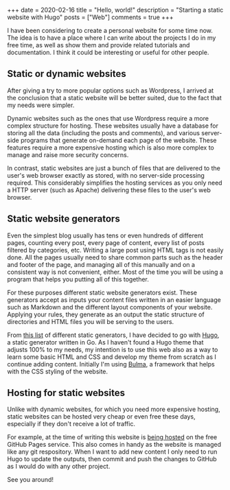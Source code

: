 +++
date = 2020-02-16
title = "Hello, world!"
description = "Starting a static website with Hugo"
posts = ["Web"]
comments = true
+++

I have been considering to create a personal website for some time now. The idea is to have a place where I can write about the projects I do in my free time, as well as show them and provide related tutorials and documentation. I think it could be interesting or useful for other people.

## Static or dynamic websites

After giving a try to more popular options such as Wordpress, I arrived at the conclusion that a static website will be better suited, due to the fact that my needs were simpler.

Dynamic websites such as the ones that use Wordpress require a more complex structure for hosting. These websites usually have a database for storing all the data (including the posts and comments), and various server-side programs that generate on-demand each page of the website. These features require a more expensive hosting which is also more complex to manage and raise more security concerns.

In contrast, static websites are just a bunch of files that are delivered to the user's web browser exactly as stored, with no server-side processing required. This considerably simplifies the hosting services as you only need a HTTP server (such as Apache) delivering these files to the user's web browser.

## Static website generators

Even the simplest blog usually has tens or even hundreds of different pages, counting every post, every page of content, every list of posts filtered by categories, etc. Writing a large post using HTML tags is not easily done. All the pages usually need to share common parts such as the header and footer of the page, and managing all of this manually and on a consistent way is not convenient, either. Most of the time you will be using a program that helps you putting all of this together.

For these purposes different static website generators exist. These generators accept as inputs your content files written in an easier language such as Markdown and the different layout components of your website. Applying your rules, they generate as an output the static structure of directories and HTML files you will be serving to the users.

From [this list](https://jamstack.org/generators/) of different static generators, I have decided to go with [Hugo](https://gohugo.io/), a static generator written in Go. As I haven't found a Hugo theme that adjusts 100% to my needs, my intention is to use this web also as a way to learn some basic HTML and CSS and develop my theme from scratch as I continue adding content. Initially I'm using [Bulma](https://bulma.io/), a framework that helps with the CSS styling of the website.

## Hosting for static websites

Unlike with dynamic websites, for which you need more expensive hosting, static websites can be hosted very cheap or even free these days, especially if they don't receive a lot of traffic.

For example, at the time of writing this website is [being hosted](https://github.com/AlfonsoJLuna/lunaembedded.com) on the free GitHub Pages service. This also comes in handy as the website is managed like any git respository. When I want to add new content I only need to run Hugo to update the outputs, then commit and push the changes to GitHub as I would do with any other project.

See you around!
